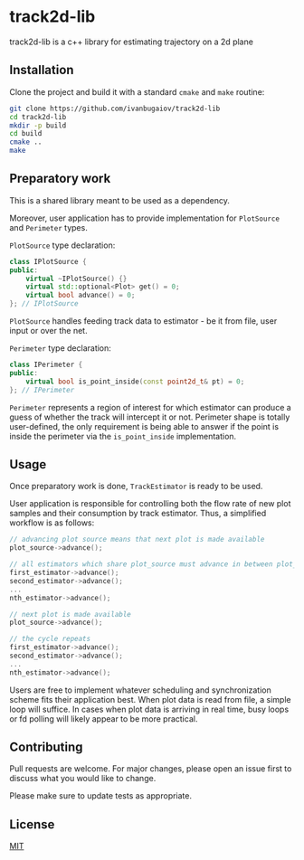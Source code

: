 # track2d-lib

track2d-lib is a c++ library for estimating trajectory on a 2d plane

## Installation

Clone the project and build it with a standard `cmake` and `make` routine:

```bash
git clone https://github.com/ivanbugaiov/track2d-lib
cd track2d-lib
mkdir -p build
cd build
cmake ..
make
```

## Preparatory work

This is a shared library meant to be used as a dependency.

Moreover, user application has to provide implementation for `PlotSource` and `Perimeter` types. 

`PlotSource` type declaration:

```cpp
class IPlotSource {
public:
    virtual ~IPlotSource() {}
    virtual std::optional<Plot> get() = 0;
    virtual bool advance() = 0;
}; // IPlotSource
```
`PlotSource` handles feeding track data to estimator - be it from file, user input or over the net. 

`Perimeter` type declaration:

```cpp
class IPerimeter {
public:
    virtual bool is_point_inside(const point2d_t& pt) = 0;
}; // IPerimeter
```

`Perimeter` represents a region of interest for which estimator can produce a guess of whether the track will intercept it or not. Perimeter shape is totally user-defined, the only requirement is being able to answer if the point is inside the perimeter via the `is_point_inside` implementation.

## Usage

Once preparatory work is done, `TrackEstimator` is ready to be used. 

User application is responsible for controlling both the flow rate of new plot samples and their consumption by track estimator. Thus, a simplified workflow is as follows:
```cpp
// advancing plot source means that next plot is made available 
plot_source->advance(); 

// all estimators which share plot_source must advance in between plot_source->advance() calls
first_estimator->advance();
second_estimator->advance();
...
nth_estimator->advance();

// next plot is made available 
plot_source->advance(); 

// the cycle repeats
first_estimator->advance();
second_estimator->advance();
...
nth_estimator->advance();
```

Users are free to implement whatever scheduling and synchronization scheme fits their application best. When plot data is read from file, a simple loop will suffice. In cases when plot data is arriving in real time, busy loops or fd polling will likely appear to be more practical.

## Contributing

Pull requests are welcome. For major changes, please open an issue first
to discuss what you would like to change.

Please make sure to update tests as appropriate.

## License

[MIT](https://choosealicense.com/licenses/mit/)
